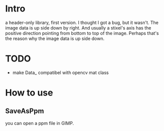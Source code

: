 # Intro

a header-only library, first version.
I thought I got a bug, but it wasn't. The image data is up side down by right. And usually a stixel's axis has the positive direction pointing from bottom to top of the image. Perhaps that's the reason why the image data is up side down.

# TODO

- make Data_ compatibel with opencv mat class

# How to use

## SaveAsPpm

you can open a ppm file in GIMP.